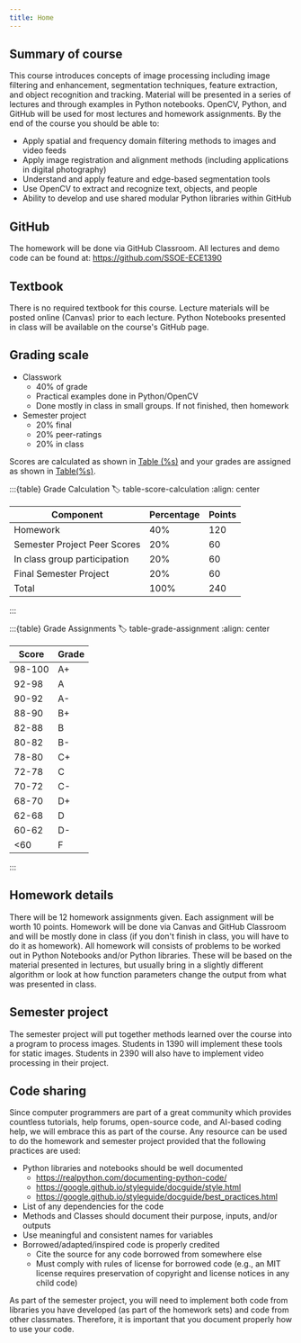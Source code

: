 ```yaml
---
title: Home
---
```


## Summary of course

This course introduces concepts of image processing including image filtering and enhancement, segmentation techniques, feature extraction, and object recognition and tracking. Material will be presented in a series of lectures and through examples in Python notebooks. OpenCV, Python, and GitHub will be used for most lectures and homework assignments. By the end of the course you should be able to:

- Apply spatial and frequency domain filtering methods to images and video feeds
- Apply image registration and alignment methods (including applications in digital photography)
- Understand and apply feature and edge-based segmentation tools
- Use OpenCV to extract and recognize text, objects, and people
- Ability to develop and use shared modular Python libraries within GitHub

## GitHub

The homework will be done via GitHub Classroom. All lectures and demo code can be found at: <https://github.com/SSOE-ECE1390>

## Textbook

There is no required textbook for this course. Lecture materials will be posted online (Canvas) prior to each lecture. Python Notebooks presented in class will be available on the course's GitHub page.

## Grading scale

- Classwork
    - 40% of grade
    - Practical examples done in Python/OpenCV
    - Done mostly in class in small groups. If not finished, then homework
- Semester project
    - 20% final
    - 20% peer-ratings
    - 20% in class

Scores are calculated as shown in [Table (%s)](#table-score-calculation) and your grades are assigned as shown in [Table(%s)](#table-grade-assignment).

:::{table} Grade Calculation
:label: table-score-calculation
:align: center

| Component | Percentage | Points |
|--|--|--|
|Homework|40%|120|
|Semester Project Peer Scores| 20%| 60|
|In class group participation| 20%| 60|
|Final Semester Project|20%|60|
|Total|100%|240|
:::

:::{table} Grade Assignments
:label: table-grade-assignment
:align: center

|Score|Grade|
|--|--|
|98-100|A+|
|92-98|A|
|90-92|A-|
|88-90|B+|
|82-88|B|
|80-82|B-|
|78-80|C+|
|72-78|C|
|70-72|C-|
|68-70|D+|
|62-68|D|
|60-62|D-|
|<60|F|
:::

## Homework details

There will be 12 homework assignments given. Each assignment will be worth 10 points. Homework will be done via Canvas and GitHub Classroom and will be mostly done in class (if you don't finish in class, you will have to do it as homework). All homework will consists of problems to be worked out in Python Notebooks and/or Python libraries. These will be based on the material presented in lectures, but usually bring in a slightly different algorithm or look at how function parameters change the output from what was presented in class.

## Semester project

The semester project will put together methods learned over the course into a program to process images. Students in 1390 will implement these tools for static images. Students in 2390 will also have to implement video processing in their project.

## Code sharing

Since computer programmers are part of a great community which provides countless tutorials, help forums, open-source code, and AI-based coding help, we will embrace this as part of the course. Any resource can be used to do the homework and semester project provided that the following practices are used:
- Python libraries and notebooks should be well documented
    - <https://realpython.com/documenting-python-code/>
    - <https://google.github.io/styleguide/docguide/style.html>
    - <https://google.github.io/styleguide/docguide/best_practices.html>
- List of any dependencies for the code
- Methods and Classes should document their purpose, inputs, and/or outputs
- Use meaningful and consistent names for variables
- Borrowed/adapted/inspired code is properly credited
    - Cite the source for any code borrowed from somewhere else
    - Must comply with rules of license for borrowed code (e.g., an MIT license requires preservation of copyright and license notices in any child code)

As part of the semester project, you will need to implement both code from libraries you have developed (as part of the homework sets) and code from other classmates. Therefore, it is important that you document properly how to use your code.
